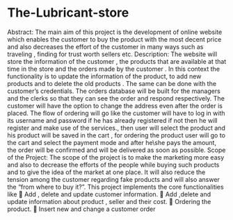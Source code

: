 # The-Lubricant-store
Abstract:
		The main aim of this project is the development of online website which enables the customer to buy the product with the most decent price and also decreases the effort of the customer in many ways such as traveling , finding for trust worth sellers etc.
Description:
			The website will store the information of the customer ,  the products that are available at that time in the store and the orders made by the customer . In this context the  functionality is to update the information of the product, to add new products and to delete the old products . The same can be done with the customer’s credentials. The  orders database will  be built for the managers and the clerks so that they can see the order and respond respectively. 
The customer will have the option to change the address even  after the order is placed. The flow of ordering will go like the customer will have to log in with its username and password if he has already registered  if not then he will register and make use of the services., then user will select the product and his product will be saved in the cart , for ordering the product user will go to the cart and select the payment mode and after he\she pays the amount, the order will be confirmed and will be delivered as soon as possible.
Scope of the Project:
				The scope of the project is to make the marketing more easy and also to decrease the efforts of the people  while buying such products and to give the idea of the market at one place. It will also reduce the tension among the customer regarding fake products and will also answer the “from where to buy it?”.
This project implements the core functionalities like
	Add , delete and update customer information.
	Add ,delete and update information about product , seller and their cost.
	Ordering the product.
	Insert new and change a customer order

